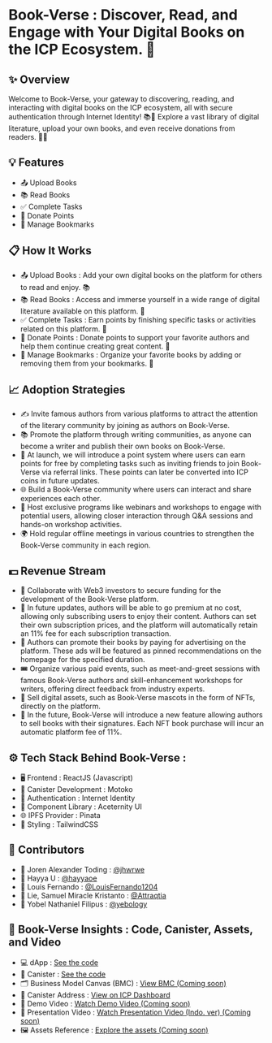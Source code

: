 # Book-Verse : Discover, Read, and Engage with Your Digital Books on the ICP Ecosystem. 🚀

## ✨ Overview
Welcome to Book-Verse, your gateway to discovering, reading, and interacting with digital books on the ICP ecosystem, all with secure authentication through Internet Identity! 📚🚀 Explore a vast library of digital literature, upload your own books, and even receive donations from readers. 🌟📖 

## 💡 Features
- 📤 Upload Books
- 📚 Read Books
- ✅ Complete Tasks
- 💸 Donate Points
- 🔖 Manage Bookmarks
  
## 📋 How It Works
- 📤 Upload Books : Add your own digital books on the platform for others to read and enjoy. 📚
- 📚 Read Books : Access and immerse yourself in a wide range of digital literature available on this platform. 🌟
- ✅ Complete Tasks : Earn points by finishing specific tasks or activities related on this platform. 🎯
- 💸 Donate Points : Donate points to support your favorite authors and help them continue creating great content. 🌟
- 🔖 Manage Bookmarks : Organize your favorite books by adding or removing them from your bookmarks. 📌

## 📈 Adoption Strategies
- ✍️ Invite famous authors from various platforms to attract the attention of the literary community by joining as authors on Book-Verse.
- 📚 Promote the platform through writing communities, as anyone can become a writer and publish their own books on Book-Verse.
- 🎁 At launch, we will introduce a point system where users can earn points for free by completing tasks such as inviting friends to join Book-Verse via referral links. These points can later be converted into ICP coins in future updates.
- 🌐 Build a Book-Verse community where users can interact and share experiences each other.
- 🎤 Host exclusive programs like webinars and workshops to engage with potential users, allowing closer interaction through Q&A sessions and hands-on workshop activities.
- 🌍 Hold regular offline meetings in various countries to strengthen the Book-Verse community in each region.

## 💵 Revenue Stream
- 🤝 Collaborate with Web3 investors to secure funding for the development of the Book-Verse platform.
- 🔮 In future updates, authors will be able to go premium at no cost, allowing only subscribing users to enjoy their content. Authors can set their own subscription prices, and the platform will automatically retain an 11% fee for each subscription transaction.
- 📢 Authors can promote their books by paying for advertising on the platform. These ads will be featured as pinned recommendations on the homepage for the specified duration.
- 🎟️ Organize various paid events, such as meet-and-greet sessions with famous Book-Verse authors and skill-enhancement workshops for writers, offering direct feedback from industry experts.
- 🛒 Sell digital assets, such as Book-Verse mascots in the form of NFTs, directly on the platform.
- 📢 In the future, Book-Verse will introduce a new feature allowing authors to sell books with their signatures. Each NFT book purchase will incur an automatic platform fee of 11%.

## ⚙️ Tech Stack Behind Book-Verse :
- 🖥️ Frontend : ReactJS (Javascript)
- 🔧 Canister Development : Motoko
- 🔑 Authentication : Internet Identity
- 🧩 Component Library : Aceternity UI
- 🌐 IPFS Provider : Pinata
- 🎨 Styling : TailwindCSS

## 🤝 Contributors
- 🧑 Joren Alexander Toding : [@jhwrwe](https://github.com/jhwrwe)
- 🧑 Hayya U : [@hayyaoe](https://github.com/hayyaoe)
- 🧑 Louis Fernando : [@LouisFernando1204](https://github.com/LouisFernando1204)
- 🧑 Lie, Samuel Miracle Kristanto : [@Attraqtia](https://github.com/Attraqtia)
- 🧑 Yobel Nathaniel Filipus : [@yebology](https://github.com/yebology)
  
## 🚀 Book-Verse Insights : Code, Canister, Assets, and Video
- 💻 dApp : [See the code](https://github.com/yebology/bookverse-dapp.git)
- 🔧 Canister :  [See the code](https://github.com/yebology/bookverse-canister.git)
- 🗂️ Business Model Canvas (BMC) : [View BMC (Coming soon)]()
- 📜 Canister Address : [View on ICP Dashboard](https://dashboard.internetcomputer.org/canister/bczox-miaaa-aaaap-qhypa-cai)
- 🎥 Demo Video : [Watch Demo Video (Coming soon)]()
- 🎤 Presentation Video : [Watch Presentation Video (Indo. ver) (Coming soon)]()
- 🖼️ Assets Reference : [Explore the assets (Coming soon)]()
